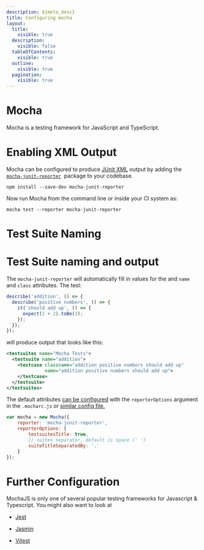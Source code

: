 ```yaml
---
description: ${meta_desc}
title: Configuring mocha
layout:
  title:
    visible: true
  description:
    visible: false
  tableOfContents:
    visible: true
  outline:
    visible: true
  pagination:
    visible: true
---
```


# Mocha

Mocha is a testing framework for JavaScript and TypeScript.

# Enabling XML Output
Mocha can be configured to produce [JUnit XML](https://github.com/testmoapp/junitxml) output by adding the [`mocha-junit-reporter`](https://www.npmjs.com/package/mocha-junit-reporter)  package to your codebase.

```shell
npm install --save-dev mocha-junit-reporter
```
Now run Mocha from the command line or inside your CI system as:

```shell
mocha test --reporter mocha-junit-reporter
```


# Test Suite Naming

# Test Suite naming and output
The `mocha-junit-reporter` will automatically fill in values for the _<testcase>_ and _<testsuite>_ `name` and `class` attributes. The test:

```javascript
describe('addition', () => {
  describe('positive numbers', () => {
    it('should add up', () => {
      expect(1 + 2).toBe(3);
    });
  });
});
```
will produce output that looks like this:

```xml
<testsuites name="Mocha Tests">
  <testsuite name="addition">
    <testcase classname="addition positive numbers should add up" 
              name="addition positive numbers should add up">
    </testcase>
  </testsuite>
</testsuites>
```
The default attributes [can be configured](https://www.npmjs.com/package/mocha-junit-reporter) with the `reporterOptions` argument in the  `.mocharc.js` or [similar config file.](https://mochajs.org/#configuring-mocha-nodejs)

```javascript
var mocha = new Mocha({
    reporter: 'mocha-junit-reporter',
    reporterOptions: {
        testsuitesTitle: true,
        // suites separator, default is space (' ')
        suiteTitleSeparatedBy: '.' 
    }
});
```




# Further Configuration

MochaJS is only one of several popular testing frameworks for Javascript & Typescript. You might also want to look at

* [Jest](https://trunk.io/testing/jest)

* [Jasmin](https://jasmine.github.io/)

* [Vitest](https://vitest.dev/)





